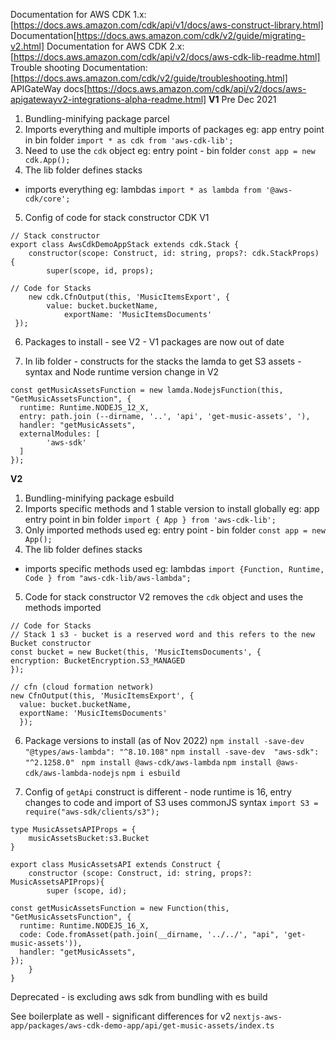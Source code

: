 
Documentation for AWS CDK 1.x: [https://docs.aws.amazon.com/cdk/api/v1/docs/aws-construct-library.html]
Documentation[https://docs.aws.amazon.com/cdk/v2/guide/migrating-v2.html]
Documentation for AWS CDK 2.x: [https://docs.aws.amazon.com/cdk/api/v2/docs/aws-cdk-lib-readme.html]
Trouble shooting Documentation: [https://docs.aws.amazon.com/cdk/v2/guide/troubleshooting.html]
APIGateWay docs[https://docs.aws.amazon.com/cdk/api/v2/docs/aws-apigatewayv2-integrations-alpha-readme.html]
__V1__
Pre Dec 2021

1.  Bundling-minifying package parcel
2. Imports everything and multiple imports of packages
eg: app entry point in bin folder
`import * as cdk from 'aws-cdk-lib';`
3. Need to use the `cdk` object
eg: entry point - bin folder
`const app = new cdk.App();`
4. The lib folder defines stacks 
 - imports everything
 eg: lambdas
 `import * as lambda from '@aws-cdk/core';`
5. Config of code for stack constructor CDK V1

```
// Stack constructor 
export class AwsCdkDemoAppStack extends cdk.Stack {
    constructor(scope: Construct, id: string, props?: cdk.StackProps) {
        super(scope, id, props);

// Code for Stacks
    new cdk.CfnOutput(this, 'MusicItemsExport', {
        value: bucket.bucketName,
            exportName: 'MusicItemsDocuments'
 });
```
6. Packages to install - see V2 - V1 packages are now out of date

7. In lib folder - constructs for the stacks the lamda to get S3 assets - syntax and Node runtime version change in V2
```
const getMusicAssetsFunction = new lamda.NodejsFunction(this, "GetMusicAssetsFunction", {
  runtime: Runtime.NODEJS_12_X,
  entry: path.join (--dirname, '..', 'api', 'get-music-assets', '),
  handler: "getMusicAssets",
  externalModules: [
        'aws-sdk'
  ]
});
```

__V2__

1. Bundling-minifying package esbuild
2. Imports specific methods and 1 stable version to install globally
eg: app entry point in bin folder
`import { App } from 'aws-cdk-lib';`
3. Only imported methods used
eg: entry point - bin folder
`const app = new App();`
4. The lib folder defines stacks
- imports specific methods used
eg: lambdas
`import {Function, Runtime, Code } from "aws-cdk-lib/aws-lambda";`
5. Code for stack constructor V2 removes the `cdk` object and uses the methods imported

```
// Code for Stacks
// Stack 1 s3 - bucket is a reserved word and this refers to the new Bucket constructor
const bucket = new Bucket(this, 'MusicItemsDocuments', {
encryption: BucketEncryption.S3_MANAGED
});

// cfn (cloud formation network)
new CfnOutput(this, 'MusicItemsExport', {
  value: bucket.bucketName,
  exportName: 'MusicItemsDocuments'
  });
```
6. Package versions to install (as of Nov 2022)
`npm install -save-dev "@types/aws-lambda": "^8.10.108"`
`npm install -save-dev  "aws-sdk": "^2.1258.0" `
`npm install @aws-cdk/aws-lambda`
`npm install @aws-cdk/aws-lambda-nodejs`
`npm i esbuild`

7. Config of `getApi` construct is different - node runtime is 16, entry changes to code and import of S3 uses commonJS syntax `import S3 = require("aws-sdk/clients/s3"); `

```
type MusicAssetsAPIProps = {
    musicAssetsBucket:s3.Bucket
}

export class MusicAssetsAPI extends Construct {
    constructor (scope: Construct, id: string, props?: MusicAssetsAPIProps){
        super (scope, id);

const getMusicAssetsFunction = new Function(this, "GetMusicAssetsFunction", {
  runtime: Runtime.NODEJS_16_X,
  code: Code.fromAsset(path.join(__dirname, '../../', "api", 'get-music-assets')),
  handler: "getMusicAssets",
});
    }
}
```
Deprecated - is excluding aws sdk from bundling with es build

See boilerplate as well - significant differences for v2
`nextjs-aws-app/packages/aws-cdk-demo-app/api/get-music-assets/index.ts`